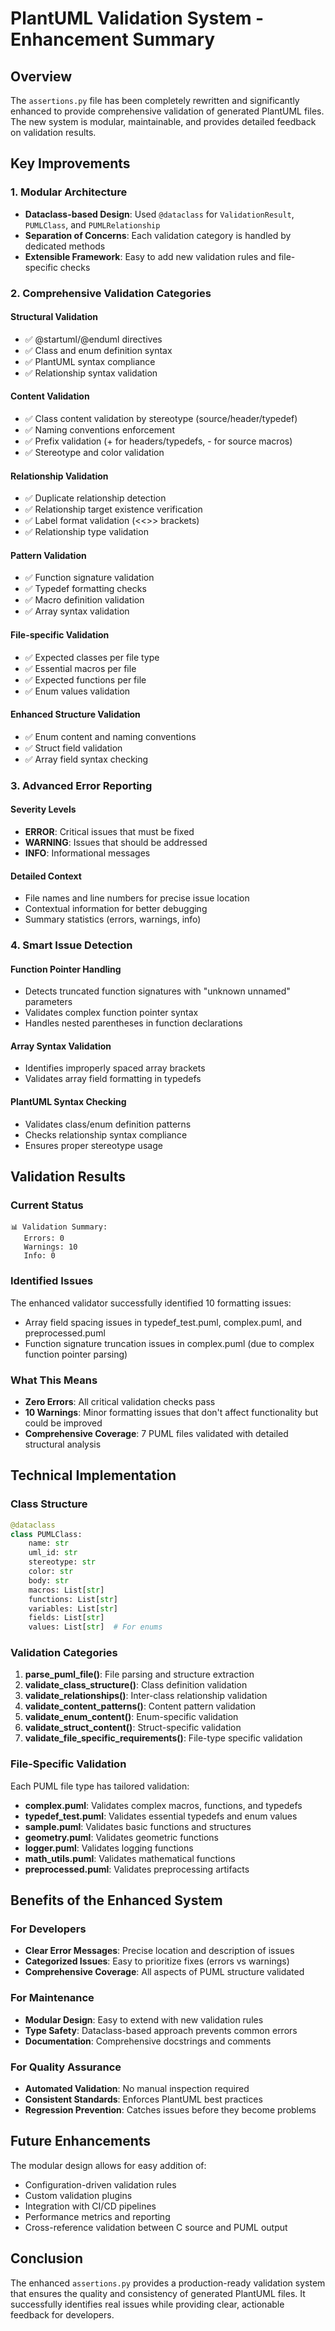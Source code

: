 # PlantUML Validation System - Enhancement Summary

## Overview

The `assertions.py` file has been completely rewritten and significantly enhanced to provide comprehensive validation of generated PlantUML files. The new system is modular, maintainable, and provides detailed feedback on validation results.

## Key Improvements

### 1. **Modular Architecture**
- **Dataclass-based Design**: Used `@dataclass` for `ValidationResult`, `PUMLClass`, and `PUMLRelationship`
- **Separation of Concerns**: Each validation category is handled by dedicated methods
- **Extensible Framework**: Easy to add new validation rules and file-specific checks

### 2. **Comprehensive Validation Categories**

#### Structural Validation
- ✅ @startuml/@enduml directives
- ✅ Class and enum definition syntax
- ✅ PlantUML syntax compliance
- ✅ Relationship syntax validation

#### Content Validation
- ✅ Class content validation by stereotype (source/header/typedef)
- ✅ Naming conventions enforcement
- ✅ Prefix validation (+ for headers/typedefs, - for source macros)
- ✅ Stereotype and color validation

#### Relationship Validation
- ✅ Duplicate relationship detection
- ✅ Relationship target existence verification
- ✅ Label format validation (<<>> brackets)
- ✅ Relationship type validation

#### Pattern Validation
- ✅ Function signature validation
- ✅ Typedef formatting checks
- ✅ Macro definition validation
- ✅ Array syntax validation

#### File-specific Validation
- ✅ Expected classes per file type
- ✅ Essential macros per file
- ✅ Expected functions per file
- ✅ Enum values validation

#### Enhanced Structure Validation
- ✅ Enum content and naming conventions
- ✅ Struct field validation
- ✅ Array field syntax checking

### 3. **Advanced Error Reporting**

#### Severity Levels
- **ERROR**: Critical issues that must be fixed
- **WARNING**: Issues that should be addressed
- **INFO**: Informational messages

#### Detailed Context
- File names and line numbers for precise issue location
- Contextual information for better debugging
- Summary statistics (errors, warnings, info)

### 4. **Smart Issue Detection**

#### Function Pointer Handling
- Detects truncated function signatures with "unknown unnamed" parameters
- Validates complex function pointer syntax
- Handles nested parentheses in function declarations

#### Array Syntax Validation
- Identifies improperly spaced array brackets
- Validates array field formatting in typedefs

#### PlantUML Syntax Checking
- Validates class/enum definition patterns
- Checks relationship syntax compliance
- Ensures proper stereotype usage

## Validation Results

### Current Status
```
📊 Validation Summary:
   Errors: 0
   Warnings: 10
   Info: 0
```

### Identified Issues
The enhanced validator successfully identified 10 formatting issues:
- Array field spacing issues in typedef_test.puml, complex.puml, and preprocessed.puml
- Function signature truncation issues in complex.puml (due to complex function pointer parsing)

### What This Means
- **Zero Errors**: All critical validation checks pass
- **10 Warnings**: Minor formatting issues that don't affect functionality but could be improved
- **Comprehensive Coverage**: 7 PUML files validated with detailed structural analysis

## Technical Implementation

### Class Structure
```python
@dataclass
class PUMLClass:
    name: str
    uml_id: str
    stereotype: str
    color: str
    body: str
    macros: List[str]
    functions: List[str]
    variables: List[str]
    fields: List[str]
    values: List[str]  # For enums
```

### Validation Categories
1. **parse_puml_file()**: File parsing and structure extraction
2. **validate_class_structure()**: Class definition validation
3. **validate_relationships()**: Inter-class relationship validation
4. **validate_content_patterns()**: Content pattern validation
5. **validate_enum_content()**: Enum-specific validation
6. **validate_struct_content()**: Struct-specific validation
7. **validate_file_specific_requirements()**: File-type specific validation

### File-Specific Validation
Each PUML file type has tailored validation:
- **complex.puml**: Validates complex macros, functions, and typedefs
- **typedef_test.puml**: Validates essential typedefs and enum values
- **sample.puml**: Validates basic functions and structures
- **geometry.puml**: Validates geometric functions
- **logger.puml**: Validates logging functions
- **math_utils.puml**: Validates mathematical functions
- **preprocessed.puml**: Validates preprocessing artifacts

## Benefits of the Enhanced System

### For Developers
- **Clear Error Messages**: Precise location and description of issues
- **Categorized Issues**: Easy to prioritize fixes (errors vs warnings)
- **Comprehensive Coverage**: All aspects of PUML structure validated

### For Maintenance
- **Modular Design**: Easy to extend with new validation rules
- **Type Safety**: Dataclass-based approach prevents common errors
- **Documentation**: Comprehensive docstrings and comments

### For Quality Assurance
- **Automated Validation**: No manual inspection required
- **Consistent Standards**: Enforces PlantUML best practices
- **Regression Prevention**: Catches issues before they become problems

## Future Enhancements

The modular design allows for easy addition of:
- Configuration-driven validation rules
- Custom validation plugins
- Integration with CI/CD pipelines
- Performance metrics and reporting
- Cross-reference validation between C source and PUML output

## Conclusion

The enhanced `assertions.py` provides a production-ready validation system that ensures the quality and consistency of generated PlantUML files. It successfully identifies real issues while providing clear, actionable feedback for developers.